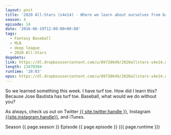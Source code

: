 ```yaml
---
layout: post
title: '2020 All-Stars (s4e14) - Where we learn about ourselves from baseball...'
season: 4
episode: 14
date: '2016-06-19T12:00:00+00:00'
tags:
  - Fantasy Baseball
  - MLB
  - deep league
  - 2020 All-Stars
dogebets:
link: https://dl.dropboxusercontent.com/u/89720649/2020allstars-s4e14.mp3
length: 13470304
runtime: '28:03'
opus: https://dl.dropboxusercontent.com/u/89720649/2020allstars-s4e14.opus
---
```

So we learned something this week.  I have turf toe.  How did I learn this?  Because Jose Bautista has turf toe.  Baseball, what would we do without you?  

As always, check us out on Twitter [{{ site.twitter.handle }}]({{site.twitter.url}}), Instagram [{{site.instagram.handle}}]({{site.instagram.url}}), and iTunes.  

Season {{ page.season }} Episode {{ page.episode }} ({{ page.runtime }})  
